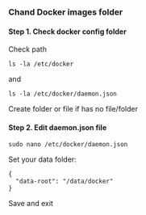 ### Chand Docker images folder

#### Step 1. Check docker config folder

Check path

```
ls -la /etc/docker
```

and

```
ls -la /etc/docker/daemon.json
```

Create folder or file if has no file/folder

#### Step 2. Edit daemon.json file

```
sudo nano /etc/docker/daemon.json
```

Set your data folder:

```
{
  "data-root": "/data/docker"
}
```

Save and exit

